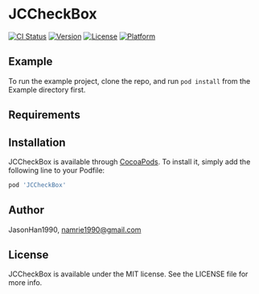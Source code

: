 # JCCheckBox

[![CI Status](https://img.shields.io/travis/JasonHan1990/JCCheckBox.svg?style=flat)](https://travis-ci.org/JasonHan1990/JCCheckBox)
[![Version](https://img.shields.io/cocoapods/v/JCCheckBox.svg?style=flat)](https://cocoapods.org/pods/JCCheckBox)
[![License](https://img.shields.io/cocoapods/l/JCCheckBox.svg?style=flat)](https://cocoapods.org/pods/JCCheckBox)
[![Platform](https://img.shields.io/cocoapods/p/JCCheckBox.svg?style=flat)](https://cocoapods.org/pods/JCCheckBox)

## Example

To run the example project, clone the repo, and run `pod install` from the Example directory first.

## Requirements

## Installation

JCCheckBox is available through [CocoaPods](https://cocoapods.org). To install
it, simply add the following line to your Podfile:

```ruby
pod 'JCCheckBox'
```

## Author

JasonHan1990, namrie1990@gmail.com

## License

JCCheckBox is available under the MIT license. See the LICENSE file for more info.
